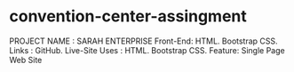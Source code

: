 # convention-center-assingment
PROJECT NAME : SARAH ENTERPRISE
Front-End: HTML. Bootstrap CSS.
Links : GitHub. Live-Site
Uses : HTML. Bootstrap CSS.
Feature: Single Page Web Site
